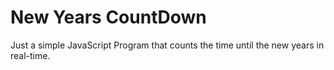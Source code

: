 # New Years CountDown

Just a simple JavaScript Program that counts the time until the new years in real-time.
